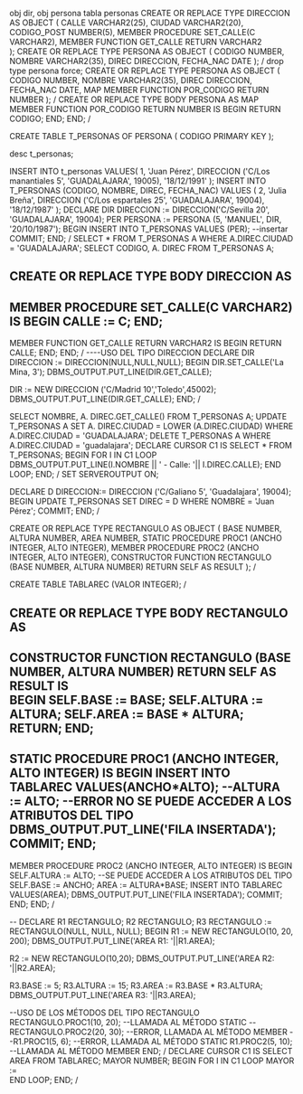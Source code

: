 obj dir, obj persona
tabla personas
CREATE OR REPLACE TYPE DIRECCION AS OBJECT
(
  CALLE  VARCHAR2(25),
  CIUDAD VARCHAR2(20),
  CODIGO_POST NUMBER(5),
  MEMBER PROCEDURE SET_CALLE(C VARCHAR2),
  MEMBER FUNCTION GET_CALLE RETURN VARCHAR2  
);
CREATE OR REPLACE TYPE PERSONA AS OBJECT
(
  CODIGO NUMBER,
  NOMBRE VARCHAR2(35),
  DIREC  DIRECCION,
  FECHA_NAC DATE
);
/
drop type persona force;
CREATE OR REPLACE TYPE PERSONA AS OBJECT
(
  CODIGO NUMBER,
  NOMBRE VARCHAR2(35),
  DIREC DIRECCION,
  FECHA_NAC DATE,
  MAP MEMBER FUNCTION POR_CODIGO RETURN NUMBER
);
/
CREATE OR REPLACE TYPE BODY PERSONA AS
  MAP MEMBER FUNCTION POR_CODIGO RETURN NUMBER IS
  BEGIN
    RETURN CODIGO;
  END;
END;
/

CREATE TABLE T_PERSONAS OF PERSONA ( CODIGO PRIMARY KEY );

desc t_personas;

INSERT INTO t_personas VALUES( 1, 'Juan Pérez', DIRECCION ('C/Los manantiales 5', 'GUADALAJARA', 19005), '18/12/1991' );
INSERT INTO T_PERSONAS (CODIGO, NOMBRE, DIREC, FECHA_NAC) VALUES ( 2, 'Julia Breña', DIRECCION ('C/Los espartales 25', 'GUADALAJARA', 19004), '18/12/1987' );
DECLARE 
    DIR DIRECCION := DIRECCION('C/Sevilla 20', 'GUADALAJARA', 19004); 
    PER PERSONA := PERSONA (5, 'MANUEL', DIR, '20/10/1987'); 
BEGIN 
    INSERT INTO T_PERSONAS VALUES (PER); --insertar 
    COMMIT; 
END; 
/
SELECT * FROM T_PERSONAS A WHERE A.DIREC.CIUDAD = 'GUADALAJARA';
SELECT CODIGO, A. DIREC FROM T_PERSONAS A;

CREATE OR REPLACE TYPE BODY DIRECCION AS
  --
  MEMBER PROCEDURE SET_CALLE(C VARCHAR2) IS
  BEGIN
    CALLE := C;
  END;
  --
  MEMBER FUNCTION GET_CALLE RETURN VARCHAR2 IS
  BEGIN
    RETURN CALLE;
  END;
END;
/
----USO DEL TIPO DIRECCION
DECLARE
  DIR DIRECCION := DIRECCION(NULL,NULL,NULL);
BEGIN
  DIR.SET_CALLE('La Mina, 3');
  DBMS_OUTPUT.PUT_LINE(DIR.GET_CALLE); 
  
  DIR := NEW DIRECCION ('C/Madrid 10','Toledo',45002);
  DBMS_OUTPUT.PUT_LINE(DIR.GET_CALLE); 
END;
/

SELECT NOMBRE, A. DIREC.GET_CALLE() FROM T_PERSONAS A;
UPDATE T_PERSONAS A 
    SET A. DIREC.CIUDAD = LOWER (A.DIREC.CIUDAD) 
WHERE A.DIREC.CIUDAD = 'GUADALAJARA';
DELETE T_PERSONAS A WHERE A.DIREC.CIUDAD = 'guadalajara';
DECLARE 
    CURSOR C1 IS SELECT * FROM T_PERSONAS; 
BEGIN 
    FOR I IN C1 LOOP 
        DBMS_OUTPUT.PUT_LINE(I.NOMBRE || ' - Calle: '|| I.DIREC.CALLE); 
    END LOOP; 
END; 
/
SET SERVEROUTPUT ON;

DECLARE 
    D DIRECCION:= DIRECCION ('C/Galiano 5', 'Guadalajara', 19004); 
BEGIN 
    UPDATE T_PERSONAS 
        SET DIREC = D WHERE NOMBRE =  'Juan Pérez'; 
    COMMIT; 
END; 
/

CREATE OR REPLACE TYPE RECTANGULO AS OBJECT
(
  BASE   NUMBER,
  ALTURA NUMBER,
  AREA   NUMBER,
  STATIC PROCEDURE PROC1 (ANCHO INTEGER, ALTO INTEGER),
  MEMBER PROCEDURE PROC2 (ANCHO INTEGER, ALTO INTEGER),
  CONSTRUCTOR FUNCTION RECTANGULO (BASE NUMBER, ALTURA NUMBER)
                       RETURN SELF AS RESULT
);
/  


CREATE TABLE TABLAREC (VALOR INTEGER);
/

CREATE OR REPLACE TYPE BODY RECTANGULO AS
-- 
  CONSTRUCTOR FUNCTION RECTANGULO (BASE NUMBER, ALTURA NUMBER)
                                   RETURN SELF AS RESULT IS  
  BEGIN
    SELF.BASE := BASE;
    SELF.ALTURA := ALTURA;
    SELF.AREA := BASE * ALTURA;
    RETURN;
  END;
--
  STATIC PROCEDURE PROC1 (ANCHO INTEGER, ALTO INTEGER) IS
  BEGIN
    INSERT INTO TABLAREC VALUES(ANCHO*ALTO);
    --ALTURA := ALTO; --ERROR NO SE PUEDE ACCEDER A LOS ATRIBUTOS DEL TIPO
    DBMS_OUTPUT.PUT_LINE('FILA INSERTADA');
    COMMIT;
  END;
--
MEMBER PROCEDURE PROC2 (ANCHO INTEGER, ALTO INTEGER) IS
  BEGIN    
    SELF.ALTURA := ALTO; --SE PUEDE ACCEDER A LOS ATRIBUTOS DEL TIPO
    SELF.BASE := ANCHO;
    AREA := ALTURA*BASE;
    INSERT INTO TABLAREC VALUES(AREA);
    DBMS_OUTPUT.PUT_LINE('FILA INSERTADA');
    COMMIT;
  END;
END;
/


--
DECLARE
  R1 RECTANGULO;
  R2 RECTANGULO;
  R3 RECTANGULO := RECTANGULO(NULL, NULL, NULL);
BEGIN
  R1 := NEW RECTANGULO(10, 20, 200);
  DBMS_OUTPUT.PUT_LINE('AREA R1: '||R1.AREA);

  R2 := NEW RECTANGULO(10,20);
  DBMS_OUTPUT.PUT_LINE('AREA R2: '||R2.AREA); 
 
  R3.BASE := 5;
  R3.ALTURA := 15;
  R3.AREA := R3.BASE * R3.ALTURA;
  DBMS_OUTPUT.PUT_LINE('AREA R3: '||R3.AREA);

  --USO DE LOS MÉTODOS DEL TIPO  RECTANGULO
  RECTANGULO.PROC1(10, 20);   --LLAMADA AL MÉTODO STATIC
  --RECTANGULO.PROC2(20, 30); --ERROR, LLAMADA AL MÉTODO MEMBER
  --R1.PROC1(5, 6);          --ERROR, LLAMADA AL MÉTODO STATIC 
  R1.PROC2(5, 10);           --LLAMADA AL MÉTODO MEMBER
END;
/
DECLARE 
    CURSOR C1 IS SELECT AREA FROM TABLAREC; 
    MAYOR NUMBER;
BEGIN 
    FOR I IN C1 LOOP 
        MAYOR :=  
    END LOOP; 
END; 
/